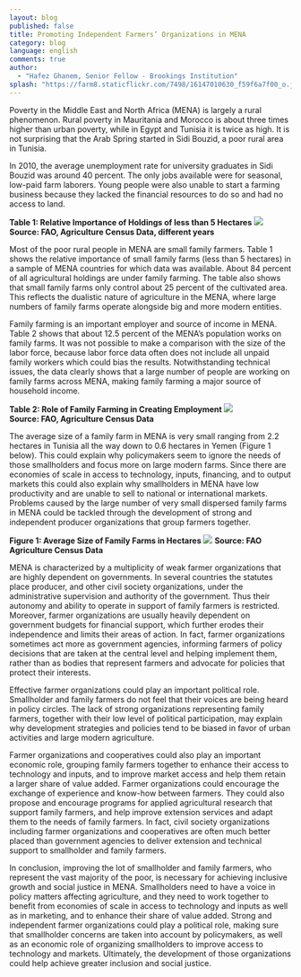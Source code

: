 ```yaml
---
layout: blog
published: false
title: Promoting Independent Farmers’ Organizations in MENA
category: blog
language: english
comments: true
author: 
  - "Hafez Ghanem, Senior Fellow - Brookings Institution"
splash: "https://farm8.staticflickr.com/7498/16147010630_f59f6a7f00_o.jpg"
---
```


Poverty in the Middle East and North Africa (MENA) is largely a rural phenomenon.  Rural poverty in Mauritania and Morocco is about three times higher than urban poverty, while in Egypt and Tunisia it is twice as high.  It is not surprising that the Arab Spring started in Sidi Bouzid, a poor rural area in Tunisia.  
<!-- more -->

In 2010, the average unemployment rate for university graduates in Sidi Bouzid was around 40 percent.  The only jobs available were for seasonal, low-paid farm laborers.  Young people were also unable to start a farming business because they lacked the financial resources to do so and had no access to land.  


**Table 1:  Relative Importance of Holdings of less than 5 Hectares**
![](https://farm9.staticflickr.com/8600/16334286335_74fb13d8b8.jpg)
**Source:  FAO, Agriculture Census Data, different years**

Most of the poor rural people in MENA are small family farmers.   Table 1 shows the relative importance of small family farms (less than 5 hectares) in a sample of MENA countries for which data was available.  About 84 percent of all agricultural holdings are under family farming.   The table also shows that small family farms only control about 25 percent of the cultivated area.   This reflects the dualistic nature of agriculture in the MENA, where large numbers of family farms operate alongside big and more modern entities.  

Family farming is an important employer and source of income in MENA.  Table 2 shows that about 12.5 percent of the MENA’s population works on family farms.  It was not possible to make a comparison with the size of the labor force, because labor force data often does not include all unpaid family workers which could bias the results.  Notwithstanding technical issues, the data clearly shows that a large number of people are working on family farms across MENA, making family farming a major source of household income.  

**Table 2: Role of Family Farming in Creating Employment**
![](https://farm8.staticflickr.com/7478/16148448427_9921d9921d_o.jpg)		
**Source: FAO, Agriculture Census Data**

The average size of a family farm in MENA is very small ranging from 2.2 hectares in Tunisia all the way down to 0.6 hectares in Yemen (Figure 1 below).  This could explain why policymakers seem to ignore the needs of those smallholders and focus more on large modern farms.   Since there are economies of scale in access to technology, inputs, financing, and to output markets this could also explain why smallholders in MENA have low productivity and are unable to sell to national or international markets. 
Problems caused by the large number of very small dispersed family farms in MENA could be tackled through the development of strong and independent producer organizations that group farmers together. 

**Figure 1: Average Size of Family Farms in Hectares**
![](https://farm8.staticflickr.com/7551/16308394086_e7b304e3d8_z.jpg)
**Source: FAO Agriculture Census Data**


MENA is characterized by a multiplicity of weak farmer organizations that are highly dependent on governments.  In several countries the statutes place producer, and other civil society organizations, under the administrative supervision and authority of the government.  Thus their autonomy and ability to operate in support of family farmers is restricted.  Moreover, farmer organizations are usually heavily dependent on government budgets for financial support, which further erodes their independence and limits their areas of action.  In fact, farmer organizations sometimes act more as government agencies, informing farmers of policy decisions that are taken at the central level and helping implement them, rather than as bodies that represent farmers and advocate for policies that protect their interests.

Effective farmer organizations could play an important political role.  Smallholder and family farmers do not feel that their voices are being heard in policy circles.  The lack of strong organizations representing family farmers, together with their low level of political participation, may explain why development strategies and policies tend to be biased in favor of urban activities and large modern agriculture. 

Farmer organizations and cooperatives could also play an important economic role, grouping family farmers together to enhance their access to technology and inputs, and to improve market access and help them retain a larger share of value added.  Farmer organizations could encourage the exchange of experience and know-how between farmers.  They could also propose and encourage programs for applied agricultural research that support family farmers, and help improve extension services and adapt them to the needs of family farmers.  In fact, civil society organizations including farmer organizations and cooperatives are often much better placed than government agencies to deliver extension and technical support to smallholder and family farmers.
 
In conclusion, improving the lot of smallholder and family farmers, who represent the vast majority of the poor, is necessary for achieving inclusive growth and social justice in MENA.   Smallholders need to have a voice in policy matters affecting agriculture, and they need to work together to benefit from economies of scale in access to technology and inputs as well as in marketing, and to enhance their share of value added.   Strong and independent farmer organizations could play a political role, making sure that smallholder concerns are taken into account by policymakers, as well as an economic role of organizing smallholders to improve access to technology and markets.  Ultimately, the development of those organizations could help achieve greater inclusion and social justice.
